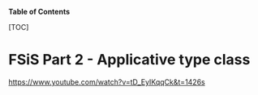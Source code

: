 **Table of Contents**

[TOC]

# FSiS Part 2 - Applicative type class

https://www.youtube.com/watch?v=tD_EyIKqqCk&t=1426s
